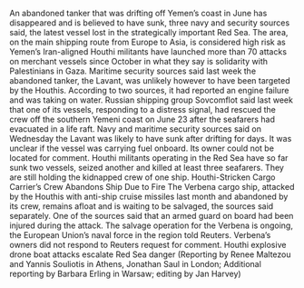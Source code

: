 An abandoned tanker that was drifting off Yemen’s coast in June has disappeared and is believed to have sunk, three navy and security sources said, the latest vessel lost in the strategically important Red Sea.
The area, on the main shipping route from Europe to Asia, is considered high risk as Yemen’s Iran-aligned Houthi militants have launched more than 70 attacks on merchant vessels since October in what they say is solidarity with Palestinians in Gaza.
Maritime security sources said last week the abandoned tanker, the Lavant, was unlikely however to have been targeted by the Houthis. According to two sources, it had reported an engine failure and was taking on water.
Russian shipping group Sovcomflot said last week that one of its vessels, responding to a distress signal, had rescued the crew off the southern Yemeni coast on June 23 after the seafarers had evacuated in a life raft.
Navy and maritime security sources said on Wednesday the Lavant was likely to have sunk after drifting for days. It was unclear if the vessel was carrying fuel onboard. Its owner could not be located for comment.
Houthi militants operating in the Red Sea have so far sunk two vessels, seized another and killed at least three seafarers. They are still holding the kidnapped crew of one ship.
Houthi-Stricken Cargo Carrier’s Crew Abandons Ship Due to Fire
The Verbena cargo ship, attacked by the Houthis with anti-ship cruise missiles last month and abandoned by its crew, remains afloat and is waiting to be salvaged, the sources said separately.
One of the sources said that an armed guard on board had been injured during the attack.
The salvage operation for the Verbena is ongoing, the European Union’s naval force in the region told Reuters.
Verbena’s owners did not respond to Reuters request for comment.
Houthi explosive drone boat attacks escalate Red Sea danger
(Reporting by Renee Maltezou and Yannis Souliotis in Athens, Jonathan Saul in London; Additional reporting by Barbara Erling in Warsaw; editing by Jan Harvey)